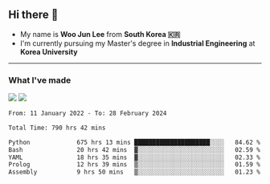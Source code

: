 ## Hi there 👋

- My name is **Woo Jun Lee** from **South Korea 🇰🇷**
- I'm currently pursuing my Master's degree in **Industrial Engineering** at **Korea University**

---

### What I've made

<a href="https://share.streamlit.io/tomtom1103/kuiai_hackathon_2022/main/JL_app.py"><img src="https://img.shields.io/badge/Journey Lee-161B22?style=for-the-badge&logo=streamlit&logoColor=FF4B4B"/></a> <a href="https://jeon-100.github.io/Dangzang/"><img src="https://img.shields.io/badge/당신을 위한 장학금, 당장!-161B22?style=for-the-badge&logo=react&logoColor=#61DAFB"/></a>

<!--START_SECTION:waka-->

```txt
From: 11 January 2022 - To: 28 February 2024

Total Time: 790 hrs 42 mins

Python             675 hrs 13 mins █████████████████████░░░░   84.62 %
Bash               20 hrs 42 mins  ▓░░░░░░░░░░░░░░░░░░░░░░░░   02.59 %
YAML               18 hrs 35 mins  ▓░░░░░░░░░░░░░░░░░░░░░░░░   02.33 %
Prolog             12 hrs 39 mins  ▒░░░░░░░░░░░░░░░░░░░░░░░░   01.59 %
Assembly           9 hrs 50 mins   ▒░░░░░░░░░░░░░░░░░░░░░░░░   01.23 %
```

<!--END_SECTION:waka-->
